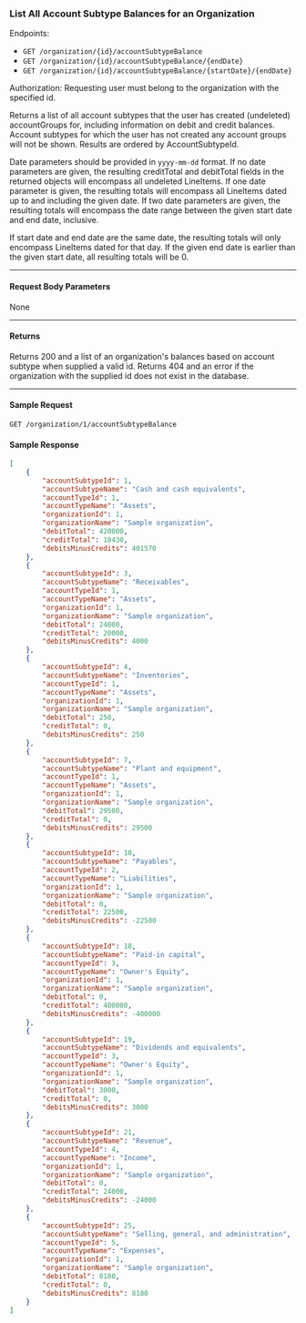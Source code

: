 ### List All Account Subtype Balances for an Organization

Endpoints: 
- `GET /organization/{id}/accountSubtypeBalance`
- `GET /organization/{id}/accountSubtypeBalance/{endDate}`
- `GET /organization/{id}/accountSubtypeBalance/{startDate}/{endDate}`

Authorization: Requesting user must belong to the organization with the specified id.

Returns a list of all account subtypes that the user has created (undeleted) accountGroups for, including information on debit and credit balances. Account subtypes for which the user has not created any account groups will not be shown. Results are ordered by AccountSubtypeId.

Date parameters should be provided in `yyyy-mm-dd` format. If no date parameters are given, the resulting creditTotal and debitTotal fields in the returned objects will encompass all undeleted LineItems. If one date parameter is given, the resulting totals will encompass all LineItems dated up to and including the given date. If two date parameters are given, the resulting totals will encompass the date range between the given start date and end date, inclusive.

If start date and end date are the same date, the resulting totals will only encompass LineItems dated for that day. If the given end date is earlier than the given start date, all resulting totals will be 0.


___
#### Request Body Parameters
None
___
#### Returns
Returns 200 and a list of an organization's balances based on account subtype when supplied a valid id. Returns 404 and an error if the organization with the supplied id does not exist in the database.
___
#### Sample Request
`GET /organization/1/accountSubtypeBalance`
<br/>

#### Sample Response
```json
[
    {
        "accountSubtypeId": 1,
        "accountSubtypeName": "Cash and cash equivalents",
        "accountTypeId": 1,
        "accountTypeName": "Assets",
        "organizationId": 1,
        "organizationName": "Sample organization",
        "debitTotal": 420000,
        "creditTotal": 18430,
        "debitsMinusCredits": 401570
    },
    {
        "accountSubtypeId": 3,
        "accountSubtypeName": "Receivables",
        "accountTypeId": 1,
        "accountTypeName": "Assets",
        "organizationId": 1,
        "organizationName": "Sample organization",
        "debitTotal": 24000,
        "creditTotal": 20000,
        "debitsMinusCredits": 4000
    },
    {
        "accountSubtypeId": 4,
        "accountSubtypeName": "Inventories",
        "accountTypeId": 1,
        "accountTypeName": "Assets",
        "organizationId": 1,
        "organizationName": "Sample organization",
        "debitTotal": 250,
        "creditTotal": 0,
        "debitsMinusCredits": 250
    },
    {
        "accountSubtypeId": 7,
        "accountSubtypeName": "Plant and equipment",
        "accountTypeId": 1,
        "accountTypeName": "Assets",
        "organizationId": 1,
        "organizationName": "Sample organization",
        "debitTotal": 29500,
        "creditTotal": 0,
        "debitsMinusCredits": 29500
    },
    {
        "accountSubtypeId": 10,
        "accountSubtypeName": "Payables",
        "accountTypeId": 2,
        "accountTypeName": "Liabilities",
        "organizationId": 1,
        "organizationName": "Sample organization",
        "debitTotal": 0,
        "creditTotal": 22500,
        "debitsMinusCredits": -22500
    },
    {
        "accountSubtypeId": 18,
        "accountSubtypeName": "Paid-in capital",
        "accountTypeId": 3,
        "accountTypeName": "Owner's Equity",
        "organizationId": 1,
        "organizationName": "Sample organization",
        "debitTotal": 0,
        "creditTotal": 400000,
        "debitsMinusCredits": -400000
    },
    {
        "accountSubtypeId": 19,
        "accountSubtypeName": "Dividends and equivalents",
        "accountTypeId": 3,
        "accountTypeName": "Owner's Equity",
        "organizationId": 1,
        "organizationName": "Sample organization",
        "debitTotal": 3000,
        "creditTotal": 0,
        "debitsMinusCredits": 3000
    },
    {
        "accountSubtypeId": 21,
        "accountSubtypeName": "Revenue",
        "accountTypeId": 4,
        "accountTypeName": "Income",
        "organizationId": 1,
        "organizationName": "Sample organization",
        "debitTotal": 0,
        "creditTotal": 24000,
        "debitsMinusCredits": -24000
    },
    {
        "accountSubtypeId": 25,
        "accountSubtypeName": "Selling, general, and administration",
        "accountTypeId": 5,
        "accountTypeName": "Expenses",
        "organizationId": 1,
        "organizationName": "Sample organization",
        "debitTotal": 8180,
        "creditTotal": 0,
        "debitsMinusCredits": 8180
    }
]
```